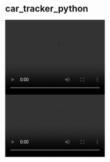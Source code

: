 # car_tracker_python

<video width="320" height="240" controls>
  <source src="car_tracker_video.mp4" type="video/mp4">
  Your browser does not support the video tag.
</video>
<video src="car_tracker_video.mp4" width="320" height="200" controls preload></video>

